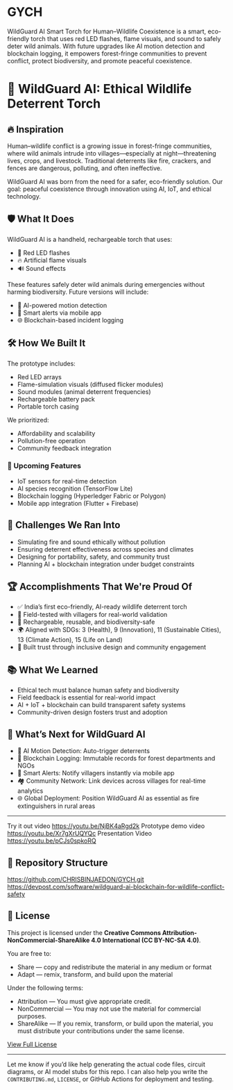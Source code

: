 # GYCH
WildGuard AI Smart Torch for Human–Wildlife Coexistence is a smart, eco-friendly torch that uses red LED flashes, flame visuals, and sound to safely deter wild animals. With future upgrades like AI motion detection and blockchain logging, it empowers forest-fringe communities to prevent conflict, protect biodiversity, and promote peaceful coexistence.
# 🌿 WildGuard AI: Ethical Wildlife Deterrent Torch

## 🔥 Inspiration
Human–wildlife conflict is a growing issue in forest-fringe communities, where wild animals intrude into villages—especially at night—threatening lives, crops, and livestock. Traditional deterrents like fire, crackers, and fences are dangerous, polluting, and often ineffective.

WildGuard AI was born from the need for a safer, eco-friendly solution. Our goal: peaceful coexistence through innovation using AI, IoT, and ethical technology.

## 🛡️ What It Does
WildGuard AI is a handheld, rechargeable torch that uses:
- 🔴 Red LED flashes
- 🔥 Artificial flame visuals
- 🔊 Sound effects

These features safely deter wild animals during emergencies without harming biodiversity. Future versions will include:
- 🧠 AI-powered motion detection
- 📲 Smart alerts via mobile app
- 🌐 Blockchain-based incident logging

## 🛠️ How We Built It
The prototype includes:
- Red LED arrays
- Flame-simulation visuals (diffused flicker modules)
- Sound modules (animal deterrent frequencies)
- Rechargeable battery pack
- Portable torch casing

We prioritized:
- Affordability and scalability
- Pollution-free operation
- Community feedback integration

### 🔮 Upcoming Features
- IoT sensors for real-time detection
- AI species recognition (TensorFlow Lite)
- Blockchain logging (Hyperledger Fabric or Polygon)
- Mobile app integration (Flutter + Firebase)

## 🚧 Challenges We Ran Into
- Simulating fire and sound ethically without pollution
- Ensuring deterrent effectiveness across species and climates
- Designing for portability, safety, and community trust
- Planning AI + blockchain integration under budget constraints

## 🏆 Accomplishments That We're Proud Of
- ✅ India’s first eco-friendly, AI-ready wildlife deterrent torch
- 🧪 Field-tested with villagers for real-world validation
- 🔋 Rechargeable, reusable, and biodiversity-safe
- 🌍 Aligned with SDGs: 3 (Health), 9 (Innovation), 11 (Sustainable Cities), 13 (Climate Action), 15 (Life on Land)
- 🤝 Built trust through inclusive design and community engagement

## 📚 What We Learned
- Ethical tech must balance human safety and biodiversity
- Field feedback is essential for real-world impact
- AI + IoT + blockchain can build transparent safety systems
- Community-driven design fosters trust and adoption

## 🚀 What’s Next for WildGuard AI
- 🧠 AI Motion Detection: Auto-trigger deterrents
- 🔗 Blockchain Logging: Immutable records for forest departments and NGOs
- 📲 Smart Alerts: Notify villagers instantly via mobile app
- 🏘️ Community Network: Link devices across villages for real-time analytics
- 🌐 Global Deployment: Position WildGuard AI as essential as fire extinguishers in rural areas


---
Try it out video https://youtu.be/NjBK4aRgd2k
Prototype demo video https://youtu.be/Xr7gXrUQYQc
Presentation Video https://youtu.be/pCJs0spkoRQ

## 📁 Repository Structure
https://github.com/CHRISBINJAEDON/GYCH.git
https://devpost.com/software/wildguard-ai-blockchain-for-wildlife-conflict-safety

## 📜 License

This project is licensed under the **Creative Commons Attribution-NonCommercial-ShareAlike 4.0 International (CC BY-NC-SA 4.0)**.

You are free to:
- Share — copy and redistribute the material in any medium or format
- Adapt — remix, transform, and build upon the material

Under the following terms:
- Attribution — You must give appropriate credit.
- NonCommercial — You may not use the material for commercial purposes.
- ShareAlike — If you remix, transform, or build upon the material, you must distribute your contributions under the same license.

[View Full License](https://creativecommons.org/licenses/by-nc-sa/4.0/)

---

Let me know if you’d like help generating the actual code files, circuit diagrams, or AI model stubs for this repo. I can also help you write the `CONTRIBUTING.md`, `LICENSE`, or GitHub Actions for deployment and testing.

